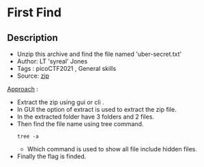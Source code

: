 # First Find

## Description
- Unzip this archive and find the file named 'uber-secret.txt'
- Author: LT 'syreal' Jones
- Tags  : picoCTF2021 , General skills
- Source: [zip](./files.zip)


<ins>Approach</ins> :
- Extract the zip using gui or cli .
- In GUI the option of extract is used to extract the zip file.
- In the extracted folder have 3 folders and 2 files.
- Then find the file name using tree command.
	```
	tree -a
	```
	- Which command is used to show all file include hidden files.
- Finally the flag is finded.


